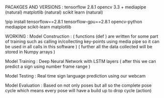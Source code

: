 PACAKGES AND VERSIONS :
tensorflow 2.8.1
opencv 3.3 +
mediapipe (natural)
matplotlib (natural)
scikit learn (natural)

!pip install tensorflow==2.8.1 tensorflow-gpu==2.8.1 opencv-python mediapipe scikit-learn matplotlib


WORKING :
Model Construction :
( functions (def ) are written for some part of training such as calling in/collecting key-points using media pipe so it can be used in all calls in this software )
( further all the data collected will be stored in Numpy arrays )

Model Training : Deep Neural Network with LSTM layers ( after this we can predict a sign using number frame range  )

Model Testing : Real time sign language prediction using our webcam 

Model Evaluation : Based on not only poses but all so the complete pose cycle which means every pose will have a build up to drop cycle (action) 






